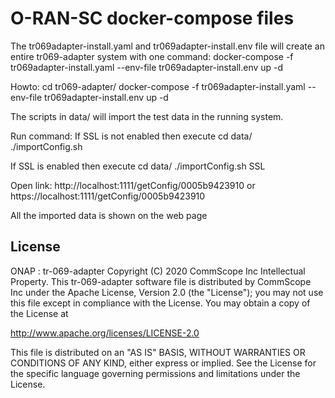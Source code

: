 # O-RAN-SC docker-compose files

The tr069adapter-install.yaml and tr069adapter-install.env file will create an entire tr069-adapter system with one command:
docker-compose -f tr069adapter-install.yaml --env-file tr069adapter-install.env up -d

Howto:
cd tr069-adapter/
docker-compose -f tr069adapter-install.yaml --env-file tr069adapter-install.env up -d

The scripts in data/ will import the test data in the running system.

Run command:
If SSL is not enabled then execute
cd data/
./importConfig.sh 

If SSL is enabled then execute 
cd data/
./importConfig.sh SSL

Open link:
http://localhost:1111/getConfig/0005b9423910
or
https://localhost:1111/getConfig/0005b9423910

All the imported data is shown on the web page

## License

ONAP : tr-069-adapter
Copyright (C) 2020 CommScope Inc Intellectual Property.
This tr-069-adapter software file is distributed by CommScope Inc under the Apache License,
Version 2.0 (the "License"); you may not use this file except in compliance with the License. You
may obtain a copy of the License at

http://www.apache.org/licenses/LICENSE-2.0

This file is distributed on an "AS IS" BASIS, WITHOUT WARRANTIES OR CONDITIONS OF ANY KIND,
either express or implied. See the License for the specific language governing permissions and
limitations under the License.

